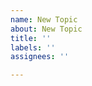 ```yaml
---
name: New Topic
about: New Topic
title: ''
labels: ''
assignees: ''

---
```


<!-- Note: You can insert the link of another issue to cross refer to this forum. -->
<!-- In this case visitors of the closed issue will see a link to this forum. -->
